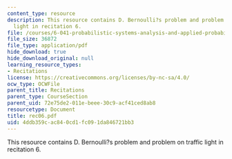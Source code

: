 ```yaml
---
content_type: resource
description: This resource contains D. Bernoulli?s problem and problem on traffic
  light in recitation 6.
file: /courses/6-041-probabilistic-systems-analysis-and-applied-probability-spring-2006/4ddb359cac840cd1fc091da846721bb3_rec06.pdf
file_size: 36872
file_type: application/pdf
hide_download: true
hide_download_original: null
learning_resource_types:
- Recitations
license: https://creativecommons.org/licenses/by-nc-sa/4.0/
ocw_type: OCWFile
parent_title: Recitations
parent_type: CourseSection
parent_uid: 72e75de2-011e-beee-30c9-acf41ced8ab8
resourcetype: Document
title: rec06.pdf
uid: 4ddb359c-ac84-0cd1-fc09-1da846721bb3
---
```

This resource contains D. Bernoulli?s problem and problem on traffic light in recitation 6.